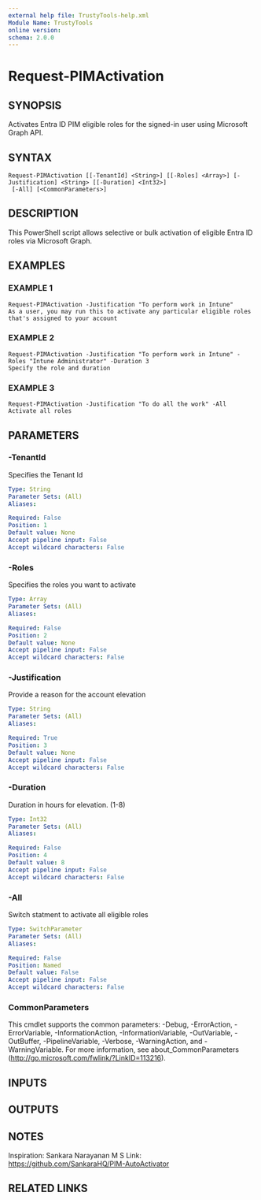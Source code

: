 ```yaml
---
external help file: TrustyTools-help.xml
Module Name: TrustyTools
online version:
schema: 2.0.0
---
```


# Request-PIMActivation

## SYNOPSIS
Activates Entra ID PIM eligible roles for the signed-in user using Microsoft Graph API.

## SYNTAX

```
Request-PIMActivation [[-TenantId] <String>] [[-Roles] <Array>] [-Justification] <String> [[-Duration] <Int32>]
 [-All] [<CommonParameters>]
```

## DESCRIPTION
This PowerShell script allows selective or bulk activation of eligible Entra ID roles via Microsoft Graph.

## EXAMPLES

### EXAMPLE 1
```
Request-PIMActivation -Justification "To perform work in Intune"
As a user, you may run this to activate any particular eligible roles that's assigned to your account
```

### EXAMPLE 2
```
Request-PIMActivation -Justification "To perform work in Intune" -Roles "Intune Administrator" -Duration 3
Specify the role and duration
```

### EXAMPLE 3
```
Request-PIMActivation -Justification "To do all the work" -All
Activate all roles
```

## PARAMETERS

### -TenantId
Specifies the Tenant Id

```yaml
Type: String
Parameter Sets: (All)
Aliases:

Required: False
Position: 1
Default value: None
Accept pipeline input: False
Accept wildcard characters: False
```

### -Roles
Specifies the roles you want to activate

```yaml
Type: Array
Parameter Sets: (All)
Aliases:

Required: False
Position: 2
Default value: None
Accept pipeline input: False
Accept wildcard characters: False
```

### -Justification
Provide a reason for the account elevation

```yaml
Type: String
Parameter Sets: (All)
Aliases:

Required: True
Position: 3
Default value: None
Accept pipeline input: False
Accept wildcard characters: False
```

### -Duration
Duration in hours for elevation.
(1-8)

```yaml
Type: Int32
Parameter Sets: (All)
Aliases:

Required: False
Position: 4
Default value: 8
Accept pipeline input: False
Accept wildcard characters: False
```

### -All
Switch statment to activate all eligible roles

```yaml
Type: SwitchParameter
Parameter Sets: (All)
Aliases:

Required: False
Position: Named
Default value: False
Accept pipeline input: False
Accept wildcard characters: False
```

### CommonParameters
This cmdlet supports the common parameters: -Debug, -ErrorAction, -ErrorVariable, -InformationAction, -InformationVariable, -OutVariable, -OutBuffer, -PipelineVariable, -Verbose, -WarningAction, and -WarningVariable.
For more information, see about_CommonParameters (http://go.microsoft.com/fwlink/?LinkID=113216).

## INPUTS

## OUTPUTS

## NOTES
Inspiration: Sankara Narayanan M S
Link: https://github.com/SankaraHQ/PIM-AutoActivator

## RELATED LINKS
